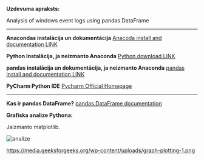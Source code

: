 **Uzdevuma apraksts:**

Analysis of windows event logs using pandas DataFrame

-------------------------------------------------------------------------------------------------------------------------------------------------------------------

**Anacondas instalācija un dokumentācija**
[Anacoda install and documentation LINK](https://docs.continuum.io/anaconda/install/)

**Python Instalācija, ja neizmanto Anaconda**
[Python download LINK](https://www.python.org/downloads/)

**pandas instalācija un dokumentācija, ja neizmanto Anaconda**
[pandas install and documentation LINK](https://pandas.pydata.org/pandas-docs/stable/getting_started/install.html)

**PyCharm Python IDE**
[Pycharm Official Homepage](https://www.jetbrains.com/pycharm/)

-------------------------------------------------------------------------------------------------------------------------------------------------------------------

**Kas ir pandas DataFrame?**
[pandas.DataFrame documentation](https://pandas.pydata.org/pandas-docs/stable/reference/api/pandas.DataFrame.html)




**Grafiska analize Pythona:**

Jaizmanto matplotlib.

![analize](https://media.geeksforgeeks.org/wp-content/uploads/graph-plotting-1.png)

https://media.geeksforgeeks.org/wp-content/uploads/graph-plotting-1.png
